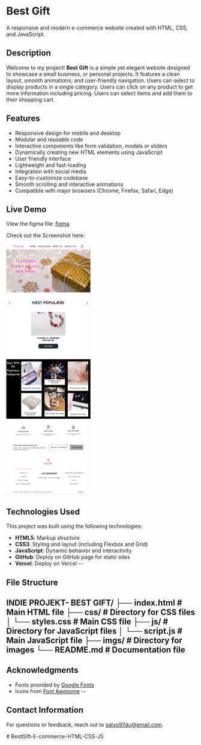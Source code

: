
# Best Gift

A responsive and modern e-commerce website created with HTML, CSS, and JavaScript.


## Description

Welcome to my project! **Best Gift** is a simple yet elegant website designed to showcase a small business, or personal projects. It features a clean layout, smooth animations, and user-friendly navigation. Users can select to display products in a single category. Users can click on any product to get more information including pricing. Users can select items and add them to their shopping cart.

## Features

- Responsive design for mobile and desktop
- Modular and reusable code
- Interactive components like form validation, modals or sliders
- Dynamically creating new HTML elements using JavaScript
- User friendly interface
- Lightweight and fast-loading
- Integration with social media
- Easy-to-customize codebase
- Smooth scrolling and interactive animations
- Compatible with major browsers (Chrome, Firefox, Safari, Edge)

## Live Demo

View the figma file: [figma](https://www.figma.com/design/TlJA4BhDXDr3nl2HQHDKPP/Untitled?node-id=0-1&t=epKjSLOEmAQPF3na-1)

<!-- Check out the live website here: [MyWebsite Live Demo](https://example.com) -->

Check out the Screenshot here: 

![Website Screenshot](/imgs/ScreenshotHomePage.png)

## Technologies Used
This project was built using the following technologies:
- **HTML5**: Markup structure
- **CSS3**: Styling and layout (including Flexbox and Grid)
- **JavaScript**: Dynamic behavior and interactivity
- **GitHub**: Deploy on GitHub page for static sites
- **Vercel**: Deploy on Vercel
--
## File Structure

INDIE PROJEKT- BEST GIFT/
├── index.html       # Main HTML file
├── css/             # Directory for CSS files
│   └── styles.css   # Main CSS file
├── js/              # Directory for JavaScript files
│   └── script.js    # Main JavaScript file
├── imgs/            # Directory for images
└── README.md        # Documentation file
--
## Acknowledgments
- Fonts provided by [Google Fonts](https://fonts.google.com/)
- Icons from [Font Awesome](https://fontawesome.com/)
--
## Contact Information
For questions or feedback, reach out to [satyo97du@gmail.com](mailto:satyo97du@gmail.com).

#   B e s t G i f t - E - c o m m e r c e - H T M L - C S S - J S 
 
 
